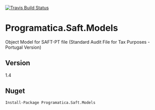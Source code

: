 [![Travis Build Status](https://travis-ci.com/ruialexrib/Programatica.Saft.Models.svg?branch=master)](https://travis-ci.com/ruialexrib/Programatica.Saft.Models.svg?branch=master)

# Programatica.Saft.Models
Object Model for SAFT-PT file (Standard Audit File for Tax Purposes - Portugal Version)

## Version
1.4

## Nuget
```
Install-Package Programatica.Saft.Models
```
